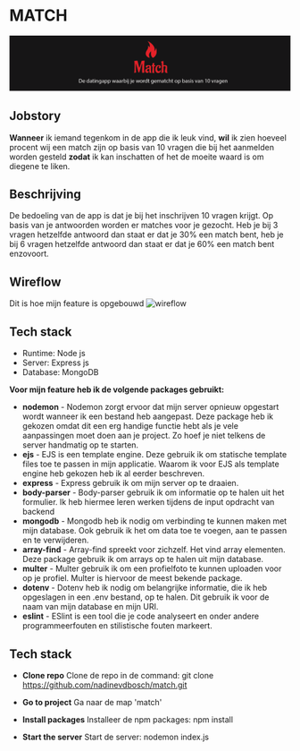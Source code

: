 # MATCH

![Match header](https://github.com/nadinevdbosch/blok-tech/blob/master/images/readme-header.png)

## Jobstory

**Wanneer** ik iemand tegenkom in de app die ik leuk vind, **wil** ik zien hoeveel procent wij een match zijn op basis van 10 vragen die bij het aanmelden worden gesteld **zodat** ik kan inschatten of het de moeite waard is om diegene te liken.

## Beschrijving

De bedoeling van de app is dat je bij het inschrijven 10 vragen krijgt. Op basis van je antwoorden worden er matches voor je gezocht. Heb je bij 3 vragen hetzelfde antwoord dan staat er dat je 30% een match bent, heb je bij 6 vragen hetzelfde antwoord dan staat er dat je 60% een match bent enzovoort.

## Wireflow

Dit is hoe mijn feature is opgebouwd
![wireflow](https://github.com/nadinevdbosch/blok-tech/blob/master/images/wireflow-pijltjes.png)

## Tech stack

- Runtime: Node js
- Server: Express js
- Database: MongoDB

**Voor mijn feature heb ik de volgende packages gebruikt:**

- **nodemon** - Nodemon zorgt ervoor dat mijn server opnieuw opgestart wordt wanneer ik een bestand heb aangepast. Deze package heb ik gekozen omdat dit een erg handige functie hebt als je vele aanpassingen moet doen aan je project. Zo hoef je niet telkens de server handmatig op te starten.
- **ejs** - EJS is een template engine. Deze gebruik ik om statische template files toe te passen in mijn applicatie. Waarom ik voor EJS als template engine heb gekozen heb ik al eerder beschreven.
- **express** - Express gebruik ik om mijn server op te draaien.
- **body-parser** - Body-parser gebruik ik om informatie op te halen uit het formulier. Ik heb hiermee leren werken tijdens de input opdracht van backend
- **mongodb** - Mongodb heb ik nodig om verbinding te kunnen maken met mijn database. Ook gebruik ik het om data toe te voegen, aan te passen en te verwijderen.
- **array-find** - Array-find spreekt voor zichzelf. Het vind array elementen. Deze package gebruik ik om arrays op te halen uit mijn database.
- **multer** - Multer gebruik ik om een profielfoto te kunnen uploaden voor op je profiel. Multer is hiervoor de meest bekende package.
- **dotenv** - Dotenv heb ik nodig om belangrijke informatie, die ik heb opgeslagen in een .env bestand, op te halen. Dit gebruik ik voor de naam van mijn database en mijn URI.
- **eslint** - ESlint is een tool die je code analyseert en onder andere programmeerfouten en stilistische fouten markeert.

## Tech stack
- **Clone repo**
Clone de repo in de command: git clone https://github.com/nadinevdbosch/match.git

- **Go to project**
Ga naar de map 'match'

- **Install packages**
Installeer de npm packages: npm install

- **Start the server**
Start de server: nodemon index.js
